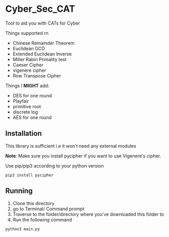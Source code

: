 # Cyber_Sec_CAT
Tool to aid you with CATs for Cyber



Things supported rn
*  Chinese Remainder Theorem
*  Euclidean GCD
*  Extended Euclidean Inverse
*  Miller Rabin Primality test
*  Caeser Cipher
*  vigenere cipher
*  Row Transpose Cipher


Things I **MIGHT** add: 

* DES for one round
* Playfair
* primitive root
* discrete log
* AES for one round

## Installation

This library is sufficient i.e it won't need any external modules

**Note**: Make sure you install pycipher if you want to use Vigenere's cipher.

Use pip/pip3 according to your python version

```
pip3 install pycipher
```

## Running

1. Clone this directory
2. go to Terminal/ Command prompt
3. Traverse to the folder/directory where you've downloaded this folder to
4. Run the following command

```
python3 main.py
```
